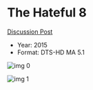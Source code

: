 # The Hateful 8

[Discussion Post](https://www.avsforum.com/threads/bass-eq-for-filtered-movies.2995212/post-56865080)

* Year: 2015
* Format: DTS-HD MA 5.1

![img 0](https://fanart.tv/fanart/movies/273248/moviethumb/the-hateful-eight-56d5bde3958bd.jpg)

![img 1](https://i.imgur.com/M0ZgmTK.png)

